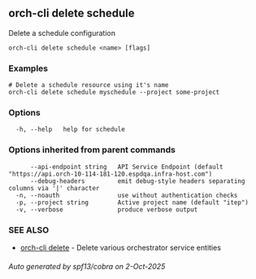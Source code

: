 ## orch-cli delete schedule

Delete a schedule configuration

```
orch-cli delete schedule <name> [flags]
```

### Examples

```
# Delete a schedule resource using it's name
orch-cli delete schedule myschedule --project some-project
```

### Options

```
  -h, --help   help for schedule
```

### Options inherited from parent commands

```
      --api-endpoint string   API Service Endpoint (default "https://api.orch-10-114-181-120.espdqa.infra-host.com")
      --debug-headers         emit debug-style headers separating columns via '|' character
  -n, --noauth                use without authentication checks
  -p, --project string        Active project name (default "itep")
  -v, --verbose               produce verbose output
```

### SEE ALSO

* [orch-cli delete](orch-cli_delete.md)	 - Delete various orchestrator service entities

###### Auto generated by spf13/cobra on 2-Oct-2025
